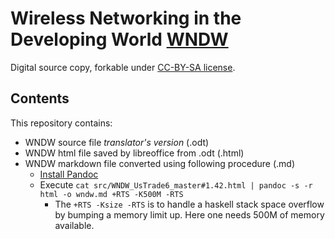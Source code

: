 # Wireless Networking in the Developing World [WNDW](http://wndw.net/)

Digital source copy, forkable under [CC-BY-SA license](http://creativecommons.org/licenses/by-sa/3.0/).

## Contents

This repository contains:

* WNDW source file _translator's version_ (.odt)
* WNDW html file saved by libreoffice from .odt (.html)
* WNDW markdown file converted using following procedure (.md)
    * [Install Pandoc](http://johnmacfarlane.net/pandoc/installing.html)
    * Execute `cat src/WNDW_UsTrade6_master#1.42.html | pandoc -s -r html -o wndw.md +RTS -K500M -RTS`
        * The `+RTS -Ksize -RTS` is to handle a haskell stack space overflow by bumping a memory limit up. Here one needs 500M of memory available.
